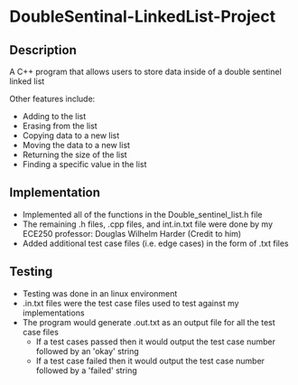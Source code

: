 # DoubleSentinal-LinkedList-Project
## Description
A C++ program that allows users to store data inside of a double sentinel linked list

Other features include:
- Adding to the list
- Erasing from the list
- Copying data to a new list 
- Moving the data to a new list 
- Returning the size of the list
- Finding a specific value in the list

## Implementation
- Implemented all of the functions in the Double_sentinel_list.h file 
- The remaining .h files, .cpp files, and int.in.txt file were done by my ECE250 professor: Douglas Wilhelm Harder (Credit to him)
- Added additional test case files (i.e. edge cases) in the form of .txt files 

## Testing
- Testing was done in an linux environment 
- .in.txt files were the test case files used to test against my implementations
- The program would generate .out.txt as an output file for all the test case files
  - If a test cases passed then it would output the test case number followed by an 'okay' string    
  - If a test case failed then it would output the test case number followed by a 'failed' string
